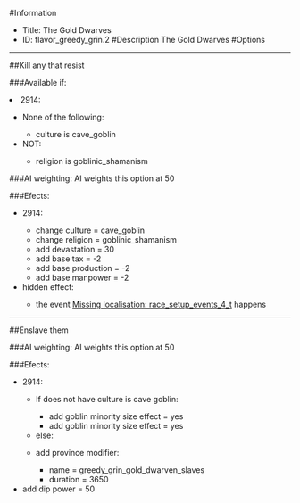 #Information
 - Title: The Gold Dwarves
 - ID: flavor_greedy_grin.2
#Description
The Gold Dwarves
#Options

___
##Kill any that resist

###Available if:
<li>2914:</li><ul><li>None of the following:</li><ul><li>culture is cave_goblin</li></ul><li>NOT:</li><ul><li>religion is goblinic_shamanism</li></ul></ul>

###AI weighting:
AI weights this option at 50


###Efects:<ul><li>2914:</li><ul><li>change culture = cave_goblin</li><li>change religion = goblinic_shamanism</li><li>add devastation = 30</li><li>add base tax = -2</li><li>add base production = -2</li><li>add base manpower = -2</li></ul><li>hidden effect:</li><ul><li>the event [Missing localisation: race_setup_events_4_t](../events/missing_localisation_race_setup_events_4_t.md) happens</li></ul></ul>

___
##Enslave them

###AI weighting:
AI weights this option at 50


###Efects:<ul><li>2914:</li><ul><li>If does not have culture is cave goblin:</li><ul><li>add goblin minority size effect = yes</li><li>add goblin minority size effect = yes</li></ul><li>else:</li><ul></ul><li>add province modifier:</li><ul><li>name = greedy_grin_gold_dwarven_slaves</li><li>duration = 3650</li></ul></ul><li>add dip power = 50</li></ul>
